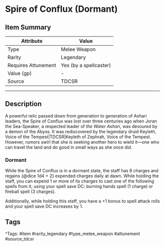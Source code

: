 # Spire of Conflux (Dormant)

## Item Summary

| Attribute            | Value                        |
|----------------------|------------------------------|
| Type                 | Melee Weapon |
| Rarity               | Legendary             |
| Requires Attunement  | Yes (by a spellcaster)                |
| Value (gp)           | -    |
| Source               | TDCSR |

---

## Description

A powerful relic passed down from generation to generation of Ashari leaders, the Spire of Conflux was lost over three centuries ago when Joran the Sea-Speaker, a respected leader of _the Water Ashari_, was devoured by a demon of the Abyss. It was rediscovered by the legendary druid Keyleth, Voice of the Tempest|TDCSR|Keyleth of Zephrah, Voice of the Tempest. However, rumors swirl that she is seeking another hero to wield it—one who can travel the land and do good in small ways as she once did.

### Dormant

While the Spire of Conflux is in a dormant state, the staff has 8 charges and regains {@dice 1d4 + 2} expended charges daily at dawn. While holding the staff, you can expend 1 or more of its charges to cast one of the following spells from it, using your spell save DC: burning hands spell (1 charge) or fireball spell (3 charges).

Additionally, while holding this staff, you have a +1 bonus to spell attack rolls and your spell save DC increases by 1.

## Tags

^Tags: #item #rarity_legendary #type_melee_weapon #attunement #source_tdcsr